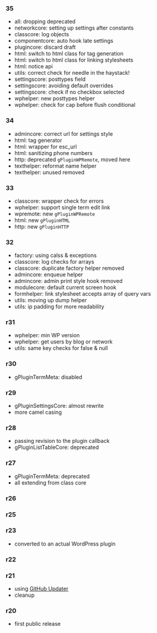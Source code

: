 ### 35
* all: dropping deprecated
* networkcore: setting up settings after constants
* classcore: log objects
* componentcore: auto hook late settings
* plugincore: discard draft
* html: switch to html class for tag generation
* html: switch to html class for linking stylesheets
* html: notice api
* utils: correct check for needle in the haystack!
* settingscore: posttypes field
* settingscore: avoiding default overrides
* settingscore: check if no checkbox selected
* wphelper: new posttypes helper
* wphelper: check for cap before flush conditional

### 34
* admincore: correct url for settings style
* html: tag generator
* html: wrapper for esc_url
* html: sanitizing phone numbers
* http: deprecated `gPluginWPRemote`, moved here
* texthelper: reformat name helper
* texthelper: unused removed

### 33
* classcore: wrapper check for errors
* wphelper: support single term edit link
* wpremote: new `gPluginWPRemote`
* html: new `gPluginHTML`
* http: new `gPluginHTTP`

### 32
* factory: using calss & exceptions
* classcore: log checks for arrays
* classcore: duplicate factory helper removed
* admincore: enqueue helper
* admincore: admin print style hook removed
* modulecore: default current screen hook
* formhelper: link stylesheet accepts array of query vars
* utils: moving up dump helper
* utils: ip padding for more readability

### r31
* wphelper: min WP version
* wphelper: get users by blog or network
* utils: same key checks for false & null

### r30
* gPluginTermMeta: disabled

### r29
* gPluginSettingsCore: almost rewrite
* more camel casing

### r28
* passing revision to the plugin callback
* gPluginListTableCore: deprecated

### r27
* gPluginTermMeta: deprecated
* all extending from class core

### r26

### r25

### r23
* converted to an actual WordPress plugin

### r22

### r21
* using [GitHub Updater](https://github.com/afragen/github-updater)
* cleanup

### r20
* first public release
